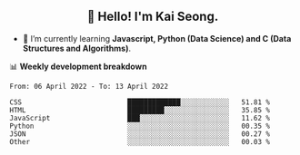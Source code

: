 <h2 align="center" color="blue">👋 Hello! I'm Kai Seong.</h2>   
   

- 🌱 I’m currently learning **Javascript, Python (Data Science) and C (Data Structures and Algorithms)**.  


📊 **Weekly development breakdown**
<!--START_SECTION:waka-->

```text
From: 06 April 2022 - To: 13 April 2022

CSS                          █████████████░░░░░░░░░░░░   51.81 %
HTML                         █████████░░░░░░░░░░░░░░░░   35.85 %
JavaScript                   ███░░░░░░░░░░░░░░░░░░░░░░   11.62 %
Python                       ░░░░░░░░░░░░░░░░░░░░░░░░░   00.35 %
JSON                         ░░░░░░░░░░░░░░░░░░░░░░░░░   00.27 %
Other                        ░░░░░░░░░░░░░░░░░░░░░░░░░   00.03 %
```

<!--END_SECTION:waka-->
